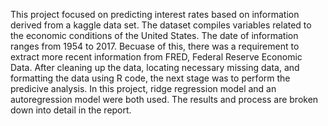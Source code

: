 This project focused on predicting interest rates based on information derived from a kaggle data set. The dataset compiles variables related to the economic conditions of the United States.
The date of information ranges from 1954 to 2017. Becuase of this, there was a requirement to extract more recent information from FRED, Federal Reserve Economic Data. 
After cleaning up the data, locating necessary missing data, and formatting the data using R code, the next stage was to perform the predicive analysis. 
In this project, ridge regression model and an autoregression model were both used. 
The results and process are broken down into detail in the report. 
